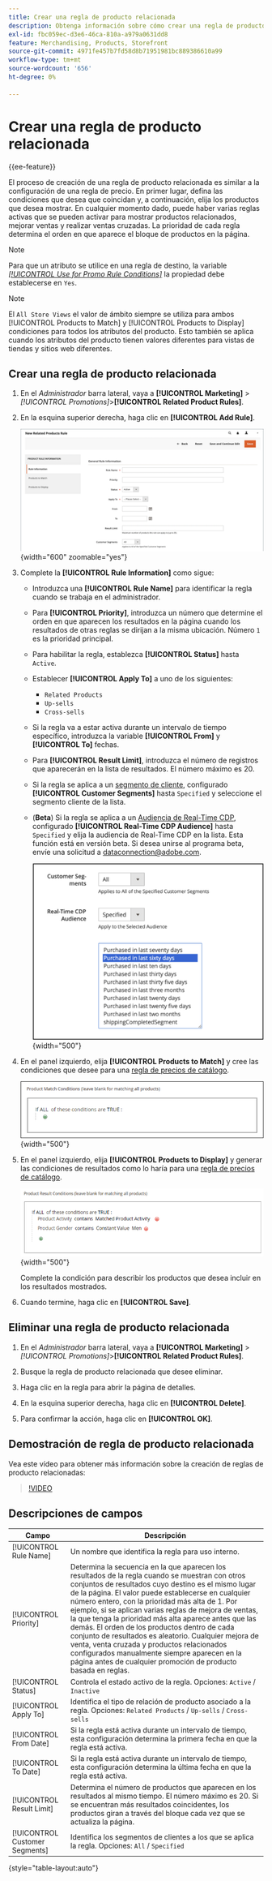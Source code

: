 ```yaml
---
title: Crear una regla de producto relacionada
description: Obtenga información sobre cómo crear una regla de producto relacionada que se pueda activar para mostrar productos relacionados, mejorar ventas y realizar ventas cruzadas.
exl-id: fbc059ec-d3e6-46ca-810a-a979a0631dd8
feature: Merchandising, Products, Storefront
source-git-commit: 4971fe457b7fd58d8b71951981bc889386610a99
workflow-type: tm+mt
source-wordcount: '656'
ht-degree: 0%

---
```


# Crear una regla de producto relacionada

{{ee-feature}}

El proceso de creación de una regla de producto relacionada es similar a la configuración de una regla de precio. En primer lugar, defina las condiciones que desea que coincidan y, a continuación, elija los productos que desea mostrar. En cualquier momento dado, puede haber varias reglas activas que se pueden activar para mostrar productos relacionados, mejorar ventas y realizar ventas cruzadas. La prioridad de cada regla determina el orden en que aparece el bloque de productos en la página.

>[!NOTE]
>
>Para que un atributo se utilice en una regla de destino, la variable [_[!UICONTROL Use for Promo Rule Conditions]_](../catalog/product-attributes.md) la propiedad debe establecerse en `Yes`.

>[!NOTE]
>
>El `All Store Views` el valor de ámbito siempre se utiliza para ambos [!UICONTROL Products to Match] y [!UICONTROL Products to Display] condiciones para todos los atributos del producto. Esto también se aplica cuando los atributos del producto tienen valores diferentes para vistas de tiendas y sitios web diferentes.

## Crear una regla de producto relacionada

1. En el _Administrador_ barra lateral, vaya a **[!UICONTROL Marketing]** > _[!UICONTROL Promotions]_>**[!UICONTROL Related Product Rules]**.

1. En la esquina superior derecha, haga clic en **[!UICONTROL Add Rule]**.

   ![Regla de productos relacionados: información](./assets/catalog-related-products-rule-information.png){width="600" zoomable="yes"}

1. Complete la **[!UICONTROL Rule Information]** como sigue:

   - Introduzca una **[!UICONTROL Rule Name]** para identificar la regla cuando se trabaja en el administrador.

   - Para **[!UICONTROL Priority]**, introduzca un número que determine el orden en que aparecen los resultados en la página cuando los resultados de otras reglas se dirijan a la misma ubicación. Número `1` es la prioridad principal.

   - Para habilitar la regla, establezca **[!UICONTROL Status]** hasta `Active`.

   - Establecer **[!UICONTROL Apply To]** a uno de los siguientes:

      - `Related Products`
      - `Up-sells`
      - `Cross-sells`

   - Si la regla va a estar activa durante un intervalo de tiempo específico, introduzca la variable **[!UICONTROL From]** y **[!UICONTROL To]** fechas.

   - Para **[!UICONTROL Result Limit]**, introduzca el número de registros que aparecerán en la lista de resultados. El número máximo es 20.

   - Si la regla se aplica a un [segmento de cliente](../customers/customer-segments.md), configurado **[!UICONTROL Customer Segments]** hasta `Specified` y seleccione el segmento cliente de la lista.

   - (**Beta**) Si la regla se aplica a un [Audiencia de Real-Time CDP](../customers/audience-activation.md), configurado **[!UICONTROL Real-Time CDP Audience]** hasta `Specified` y elija la audiencia de Real-Time CDP en la lista. Esta función está en versión beta. Si desea unirse al programa beta, envíe una solicitud a [dataconnection@adobe.com](mailto:dataconnection@adobe.com).

     ![Regla de productos relacionados: audiencia de Real-Time CDP](./assets/rtcdp-related-products.png){width="500"}

1. En el panel izquierdo, elija **[!UICONTROL Products to Match]** y cree las condiciones que desee para una [regla de precios de catálogo](price-rules-catalog.md).

   ![Regla de productos relacionados: productos que deben coincidir](./assets/catalog-related-products-match.png){width="500"}

1. En el panel izquierdo, elija **[!UICONTROL Products to Display]** y generar las condiciones de resultados como lo haría para una [regla de precios de catálogo](price-rules-catalog.md).

   ![Regla de productos relacionados: productos que mostrar](./assets/catalog-related-products-to-display.png){width="500"}

   Complete la condición para describir los productos que desea incluir en los resultados mostrados.

1. Cuando termine, haga clic en **[!UICONTROL Save]**.

## Eliminar una regla de producto relacionada

1. En el _Administrador_ barra lateral, vaya a **[!UICONTROL Marketing]** > _[!UICONTROL Promotions]_>**[!UICONTROL Related Product Rules]**.

1. Busque la regla de producto relacionada que desee eliminar.

1. Haga clic en la regla para abrir la página de detalles.

1. En la esquina superior derecha, haga clic en **[!UICONTROL Delete]**.

1. Para confirmar la acción, haga clic en **[!UICONTROL OK]**.

## Demostración de regla de producto relacionada

Vea este vídeo para obtener más información sobre la creación de reglas de producto relacionadas:

>[!VIDEO](https://video.tv.adobe.com/v/343837?quality=12&learn=on)

## Descripciones de campos

| Campo | Descripción |
|--- |--- |
| [!UICONTROL Rule Name] | Un nombre que identifica la regla para uso interno. |
| [!UICONTROL Priority] | Determina la secuencia en la que aparecen los resultados de la regla cuando se muestran con otros conjuntos de resultados cuyo destino es el mismo lugar de la página. El valor puede establecerse en cualquier número entero, con la prioridad más alta de 1. Por ejemplo, si se aplican varias reglas de mejora de ventas, la que tenga la prioridad más alta aparece antes que las demás. El orden de los productos dentro de cada conjunto de resultados es aleatorio. Cualquier mejora de venta, venta cruzada y productos relacionados configurados manualmente siempre aparecen en la página antes de cualquier promoción de producto basada en reglas. |
| [!UICONTROL Status] | Controla el estado activo de la regla. Opciones: `Active` / `Inactive` |
| [!UICONTROL Apply To] | Identifica el tipo de relación de producto asociado a la regla. Opciones: `Related Products` / `Up-sells` / `Cross-sells` |
| [!UICONTROL From Date] | Si la regla está activa durante un intervalo de tiempo, esta configuración determina la primera fecha en que la regla está activa. |
| [!UICONTROL To Date] | Si la regla está activa durante un intervalo de tiempo, esta configuración determina la última fecha en que la regla está activa. |
| [!UICONTROL Result Limit] | Determina el número de productos que aparecen en los resultados al mismo tiempo. El número máximo es 20. Si se encuentran más resultados coincidentes, los productos giran a través del bloque cada vez que se actualiza la página. |
| [!UICONTROL Customer Segments] | Identifica los segmentos de clientes a los que se aplica la regla. Opciones: `All` / `Specified` |

{style="table-layout:auto"}
